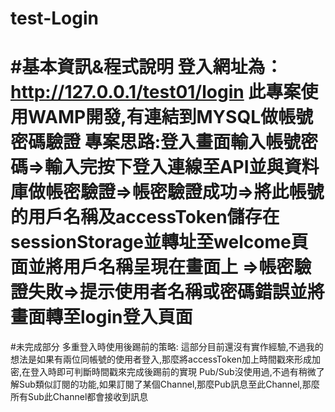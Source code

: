 # test-Login
#基本資訊&程式說明
登入網址為：http://127.0.0.1/test01/login
此專案使用WAMP開發,有連結到MYSQL做帳號密碼驗證
專案思路:登入畫面輸入帳號密碼=>輸入完按下登入連線至API並與資料庫做帳密驗證=>帳密驗證成功=>將此帳號的用戶名稱及accessToken儲存在sessionStorage並轉址至welcome頁面並將用戶名稱呈現在畫面上
                                                                    =>帳密驗證失敗=>提示使用者名稱或密碼錯誤並將畫面轉至login登入頁面
==================
#未完成部分
多重登入時使用後踢前的策略: 這部分目前還沒有實作經驗,不過我的想法是如果有兩位同帳號的使用者登入,那麼將accessToken加上時間戳來形成加密,在登入時即可判斷時間戳來完成後踢前的實現
Pub/Sub沒使用過,不過有稍微了解Sub類似訂閱的功能,如果訂閱了某個Channel,那麼Pub訊息至此Channel,那麼所有Sub此Channel都會接收到訊息
